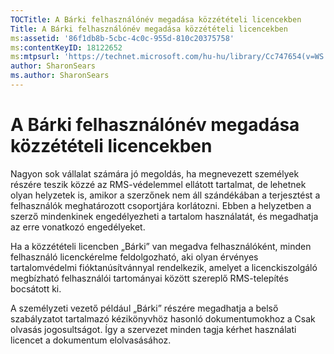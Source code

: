 ```yaml
---
TOCTitle: A Bárki felhasználónév megadása közzétételi licencekben
Title: A Bárki felhasználónév megadása közzétételi licencekben
ms:assetid: '86f1db8b-5cbc-4c0c-955d-810c20375758'
ms:contentKeyID: 18122652
ms:mtpsurl: 'https://technet.microsoft.com/hu-hu/library/Cc747654(v=WS.10)'
author: SharonSears
ms.author: SharonSears
---
```


A Bárki felhasználónév megadása közzétételi licencekben
=======================================================

Nagyon sok vállalat számára jó megoldás, ha megnevezett személyek részére teszik közzé az RMS-védelemmel ellátott tartalmat, de lehetnek olyan helyzetek is, amikor a szerzőnek nem áll szándékában a terjesztést a felhasználók meghatározott csoportjára korlátozni. Ebben a helyzetben a szerző mindenkinek engedélyezheti a tartalom használatát, és megadhatja az erre vonatkozó engedélyeket.

Ha a közzétételi licencben „Bárki” van megadva felhasználóként, minden felhasználó licenckérelme feldolgozható, aki olyan érvényes tartalomvédelmi fióktanúsítvánnyal rendelkezik, amelyet a licenckiszolgáló megbízható felhasználói tartományai között szereplő RMS-telepítés bocsátott ki.

A személyzeti vezető például „Bárki” részére megadhatja a belső szabályzatot tartalmazó kézikönyvhöz hasonló dokumentumokhoz a Csak olvasás jogosultságot. Így a szervezet minden tagja kérhet használati licencet a dokumentum elolvasásához.
